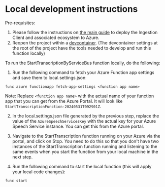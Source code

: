 # Local development instructions

Pre-requisites:
1. Please follow the instructions on [the main guide](./../infra/guide.md#ingestion-client-setup-instructions) to deploy the Ingestion Client and associated ecosystem to Azure.
2. Reopen the project within a [devcontainer](https://containers.dev/overview). (The devcontainer settings at the root of the project have the tools needed to develop and run this function locally)

To run the StartTranscriptionByServiceBus function locally, do the following:

1. Run the following command to fetch your Azure Function app settings and save them to local.settings.json:

```
func azure functionapp fetch-app-settings <function app name>
```

Note: Replace `<function app name>` with the actual name of your function app that you can get from the Azure Portal. It will look like `StartTranscriptionFunction-20240531T092901Z`.

2. In the local.settings.json file generated by the previous step, replace the value of the `AzureSpeechServicesKey` with the actual key for your Azure Speech Service instance. You can get this from the Azure portal.

3. Navigate to the StartTranscription function running on your Azure via the portal, and click on Stop. You need to do this so that you don't have two instances of the StartTranscription function running and listening to the same events when you start the function from your local machine in the next step.

4. Run the following command to start the local function (this will apply your local code changes):

```
func start
```